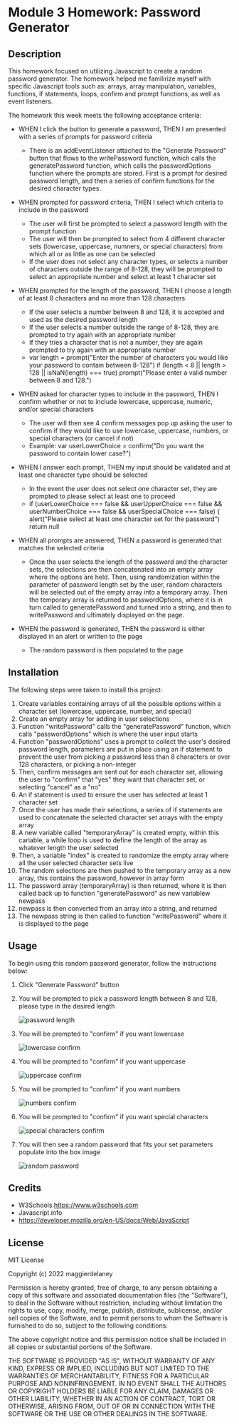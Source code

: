 # Module 3 Homework: Password Generator

## Description

This homework focused on utilizing Javascript to create a random password generator. The homework helped me familirize myself with specific Javascript tools such as: arrays, array manipulation, variables, functions, if statements, loops, confirm and prompt functions, as well as event listeners.

The homework this week meets the following acceptance criteria:
- WHEN I click the button to generate a password, THEN I am presented with a series of prompts for password criteria
    - There is an addEventListener attached to the "Generate Password" button that flows to the writePassword function, which calls the generatePassword function, which calls the passwordOptions function where the prompts are stored. First is a prompt for desired password length, and then a series of confirm functions for the desired character types.

- WHEN prompted for password criteria, THEN I select which criteria to include in the password
    - The user will first be prompted to select a password length with the prompt function
    - The user will then be prompted to select from 4 different character sets (lowercase, uppercase, numners, or special characters) from which all or as little as one can be selected
    - If the user does not select any character types, or selects a number of characters outside the range of 8-128, they will be prompted to select an appropriate number and select at least 1 character set

- WHEN prompted for the length of the password, THEN I choose a length of at least 8 characters and no more than 128 characters
    - If the user selects a number between 8 and 128, it is accepted and used as the desired password length
    - If the user selects a number outside the range of 8-128, they are prompted to try again with an appropriate number
    - If they tries a character that is not a number, they are again prompted to try again with an appropriate number
    -   var length = prompt("Enter the number of characters you would like your password to contain between 8-128")
         if (length < 8 || length > 128 || isNaN(length) === true)
         prompt("Please enter a valid number between 8 and 128.")

- WHEN asked for character types to include in the password, THEN I confirm whether or not to include lowercase, uppercase, numeric, and/or special characters
    - The user will then see 4 confirm messages pop up asking the user to confirm if they would like to use lowercase, uppercase, numbers, or special characters (or cancel if not)
    - Example: var userLowerChoice = confirm("Do you want the password to contain lower case?")

- WHEN I answer each prompt, THEN my input should be validated and at least one character type should be selected
    - In the event the user does not select one character set, they are prompted to please select at least one to proceed
    -   if (userLowerChoice === false &&
        userUpperChoice === false &&
        userNumberChoice === false &&
        userSpecialChoice === false) {
        alert("Please select at least one character set for the password")
        return null

- WHEN all prompts are answered, THEN a password is generated that matches the selected criteria
    - Once the user selects the length of the password and the character sets, the selections are then concatenated into an empty array where the options are held. Then, using randomization within the parameter of password length set by the user, random characters will be selected out of the empty array into a temporary array. Then the temporary array is returned to passwordOptions, where it is in turn called to generatePassword and turned into a string, and then to writePassword and ultimately displayed on the page.

- WHEN the password is generated, THEN the password is either displayed in an alert or written to the page
    - The random password is then populated to the page

## Installation

The following steps were taken to install this project:
1. Create variables containing arrays of all the possible options within a character set (lowercase, uppercase, number, and special)
2. Create an empty array for adding in user selections
3. Function "writePassword" calls the "generatePassword" function, which calls "passwordOptions" which is where the user input starts
4. Function "passwordOptions" uses a prompt to collect the user's desired password length, parameters are put in place using an if statement to prevent the user from picking a password less than 8 characters or over 128 characters, or picking a non-integer
5. Then, confirm messages are sent out for each character set, allowing the user to "confirm" that "yes" they want that character set, or selecting "cancel" as a "no"
6. An if statement is used to ensure the user has selected at least 1 character set
7. Once the user has made their selections, a series of if statements are used to concatenate the selected character set arrays with the empty array
8. A new variable called "temporaryArray" is created empty, within this cariable, a while loop is used to define the length of the array as whatever length the user selected
9. Then, a variable "index" is created to randomize the empty array where all the user selected character sets live
10. The random selections are then pushed to the temporary array as a new array, this contains the password, however in array form
11. The password array (temporaryArray) is then returned, where it is then called back up to function "generatePassword" as new variablew newpass
12. newpass is then converted from an array into a string, and returned
13. The newpass string is then called to function "writePassword" where it is displayed to the page

## Usage

To begin using this random password generator, follow the instructions below:

1. Click "Generate Password" button

2. You will be prompted to pick a password length between 8 and 128, please type in the desired length

    ![password length](./images/length.png)

3. You will be prompted to "confirm" if you want lowercase

    ![lowercase confirm](./images/lowercase.png)

4. You will be prompted to "confirm" if you want uppercase

    ![uppercase confirm](./images/uppercase.png)

5. You will be prompted to "confirm" if you want numbers

    ![numbers confirm](./images/number.png)

6. You will be prompted to "confirm" if you want special characters

    ![special characters confirm](./images/special.png)

7. You will then see a random password that fits your set parameters populate into the box
image

    ![random password](./images/password.png)

## Credits

- W3Schools https://www.w3schools.com
- Javascript.info
- https://developer.mozilla.org/en-US/docs/Web/JavaScript

## License

MIT License

Copyright (c) 2022 maggierdelaney

Permission is hereby granted, free of charge, to any person obtaining a copy
of this software and associated documentation files (the "Software"), to deal
in the Software without restriction, including without limitation the rights
to use, copy, modify, merge, publish, distribute, sublicense, and/or sell
copies of the Software, and to permit persons to whom the Software is
furnished to do so, subject to the following conditions:

The above copyright notice and this permission notice shall be included in all
copies or substantial portions of the Software.

THE SOFTWARE IS PROVIDED "AS IS", WITHOUT WARRANTY OF ANY KIND, EXPRESS OR
IMPLIED, INCLUDING BUT NOT LIMITED TO THE WARRANTIES OF MERCHANTABILITY,
FITNESS FOR A PARTICULAR PURPOSE AND NONINFRINGEMENT. IN NO EVENT SHALL THE
AUTHORS OR COPYRIGHT HOLDERS BE LIABLE FOR ANY CLAIM, DAMAGES OR OTHER
LIABILITY, WHETHER IN AN ACTION OF CONTRACT, TORT OR OTHERWISE, ARISING FROM,
OUT OF OR IN CONNECTION WITH THE SOFTWARE OR THE USE OR OTHER DEALINGS IN THE
SOFTWARE.